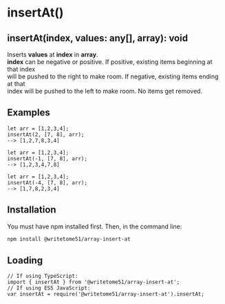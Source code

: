# insertAt()

## insertAt(index, values: any[], array): void

Inserts <b>values</b> at <b>index</b> in <b>array</b>.   
<b>index</b> can be negative or positive.  If positive, existing items beginning at that index   
will be pushed to the right to make room.  If negative, existing items ending at that  
index will be pushed to the left to make room.  No items get removed.

## Examples
```
let arr = [1,2,3,4];   
insertAt(2, [7, 8], arr);  
--> [1,2,7,8,3,4]

let arr = [1,2,3,4];   
insertAt(-1, [7, 8], arr);  
--> [1,2,3,4,7,8]

let arr = [1,2,3,4];   
insertAt(-4, [7, 8], arr);  
--> [1,7,8,2,3,4]
```

## Installation

You must have npm installed first.  Then, in the command line:

```bash
npm install @writetome51/array-insert-at
```

## Loading
```
// If using TypeScript:
import { insertAt } from '@writetome51/array-insert-at';
// If using ES5 JavaScript:
var insertAt = require('@writetome51/array-insert-at').insertAt;
```
